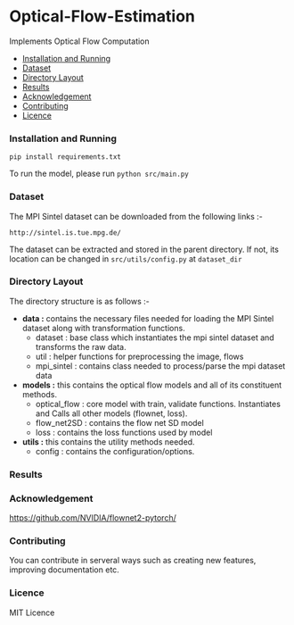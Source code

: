 # Optical-Flow-Estimation

Implements Optical Flow Computation

<ul>
<li><a href="https://github.com/Sai-Venky/Optical-Flow-Estimation#installation-and-running">Installation and Running</a></li>
<li><a href="https://github.com/Sai-Venky/Optical-Flow-Estimation#dataset">Dataset</a></li>
<li><a href="https://github.com/Sai-Venky/Optical-Flow-Estimation#directory-layout">Directory Layout</a></li>
<li><a href="https://github.com/Sai-Venky/Optical-Flow-Estimation#results">Results</a></li>
<li><a href="https://github.com/Sai-Venky/Optical-Flow-Estimation#acknowledgement">Acknowledgement</a></li>
<li><a href="https://github.com/Sai-Venky/Optical-Flow-Estimation#contributing">Contributing</a></li>
<li><a href="https://github.com/Sai-Venky/Optical-Flow-Estimation#licence">Licence</a></li>
</ul>

### Installation and Running

```pip install requirements.txt```

To run the model, please run 
```python src/main.py```


### Dataset

The MPI Sintel dataset can be downloaded from the following links :-

`http://sintel.is.tue.mpg.de/`

The dataset can be extracted and stored in the parent directory. If not, its location can be changed in `src/utils/config.py` at `dataset_dir`

### Directory Layout

The directory structure is as follows :-

* **data :** contains the necessary files needed for loading the MPI Sintel dataset along with transformation functions.
  * dataset : base class which instantiates the mpi sintel dataset and transforms the raw data.
  * util : helper functions for preprocessing the image, flows
  * mpi_sintel : contains class needed to process/parse the mpi dataset data
* **models :** this contains the optical flow models and all of its constituent methods.
    * optical_flow : core model with train, validate functions. Instantiates and Calls all other models (flownet, loss).
    * flow_net2SD : contains the flow net SD model
    * loss : contains the loss functions used by model
* **utils :** this contains the utility methods needed.
    * config : contains the configuration/options.

 ### Results


 ### Acknowledgement

 https://github.com/NVIDIA/flownet2-pytorch/

 ### Contributing

 You can contribute in serveral ways such as creating new features, improving documentation etc.

 ### Licence

 MIT Licence
